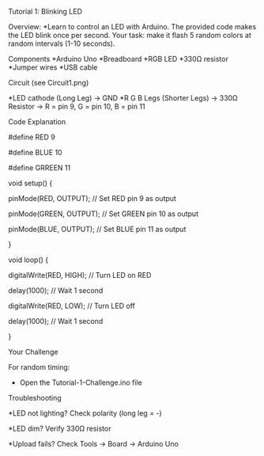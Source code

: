 Tutorial 1: Blinking LED

Overview:
  *Learn to control an LED with Arduino. The provided code makes the LED blink once per second. Your task: make it flash 5 random colors at random intervals (1-10 seconds).

Components
  *Arduino Uno
  *Breadboard
  *RGB LED
  *330Ω resistor
  *Jumper wires
  *USB cable

Circuit (see Circuit1.png)

  *LED cathode (Long Leg) → GND
  *R G B Legs (Shorter Legs) → 330Ω Resistor → R = pin 9, G = pin 10, B = pin 11

Code Explanation

#define RED 9

#define BLUE 10

#define GRREEN 11

void setup() {

  pinMode(RED, OUTPUT);  // Set RED pin 9 as output
  
  pinMode(GREEN, OUTPUT);  // Set GREEN pin 10 as output
  
  pinMode(BLUE, OUTPUT);  // Set BLUE pin 11 as output
  
}



void loop() {

 digitalWrite(RED, HIGH);  // Turn LED on RED

 delay(1000);              // Wait 1 second

 digitalWrite(RED, LOW);   // Turn LED off

 delay(1000);              // Wait 1 second

}


Your Challenge

  For random timing:

  * Open the Tutorial-1-Challenge.ino file

Troubleshooting

*LED not lighting? Check polarity (long leg = -)

*LED dim? Verify 330Ω resistor

*Upload fails? Check Tools → Board → Arduino Uno






